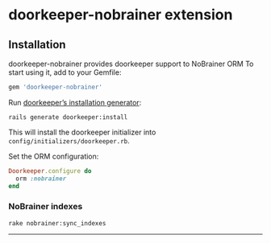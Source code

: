 # doorkeeper-nobrainer extension

## Installation

doorkeeper-nobrainer provides doorkeeper support to NoBrainer ORM
To start using it, add to your Gemfile:

``` ruby
gem 'doorkeeper-nobrainer'
```

Run [doorkeeper’s installation generator]:

    rails generate doorkeeper:install

[doorkeeper’s installation generator]: https://github.com/doorkeeper-gem/doorkeeper#installation

This will install the doorkeeper initializer into
`config/initializers/doorkeeper.rb`.

Set the ORM configuration:

``` ruby
Doorkeeper.configure do
  orm :nobrainer
end
```

### NoBrainer indexes

`rake nobrainer:sync_indexes`

---
